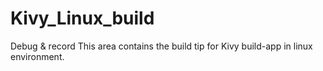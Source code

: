 # Kivy_Linux_build
Debug &amp; record
This area contains the build tip for Kivy build-app in linux environment.
